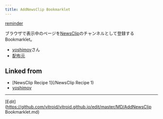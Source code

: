 ```yaml
---
title: AddNewsClip Bookmarklet
---
```

[reminder](/reminder)

ブラウザで表示中のページを[NewsClip](/NewsClip)のチャンネルとして登録するBookmarklet。

* [yoshimov](/yoshimov)さん
* [配布元](http://wiki.yoshimov.com/wiki.cgi?page=NewsClip%a4%ce%a5%c1%a5%e3%a5%f3%a5%cd%a5%eb%a4%f2%ba%ee%c0%ae%a4%b9%a4%eb)




## Linked from

* [NewsClip Recipe 1](/NewsClip Recipe 1)
* [yoshimov](/yoshimov)


----

[Edit](https://github.com/vitroid/vitroid.github.io/edit/master/MD/AddNewsClip Bookmarklet.md)


